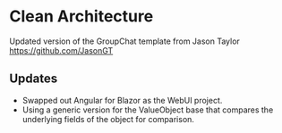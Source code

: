 # Clean Architecture
Updated version of the GroupChat template from Jason Taylor
https://github.com/JasonGT

## Updates
- Swapped out Angular for Blazor as the WebUI project.
- Using a generic version for the ValueObject base that compares the underlying fields of the object for comparison.
